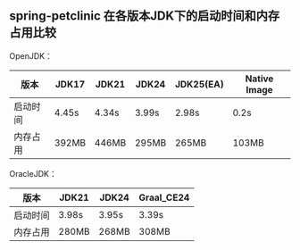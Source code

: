 ## spring-petclinic 在各版本JDK下的启动时间和内存占用比较

OpenJDK：

| 版本   | JDK17 | JDK21 | JDK24 | JDK25(EA) | Native Image |
|------|-------|-------|-------|-----------|--------------|
| 启动时间 | 4.45s | 4.34s | 3.99s | 2.98s     | 0.2s         |
| 内存占用 | 392MB | 446MB | 295MB | 265MB     | 103MB        |

OracleJDK：

| 版本   | JDK21 | JDK24 | Graal_CE24 |
|------|-------|-------|------------|
| 启动时间 | 3.98s | 3.95s | 3.39s      |
| 内存占用 | 280MB | 268MB | 308MB      |
